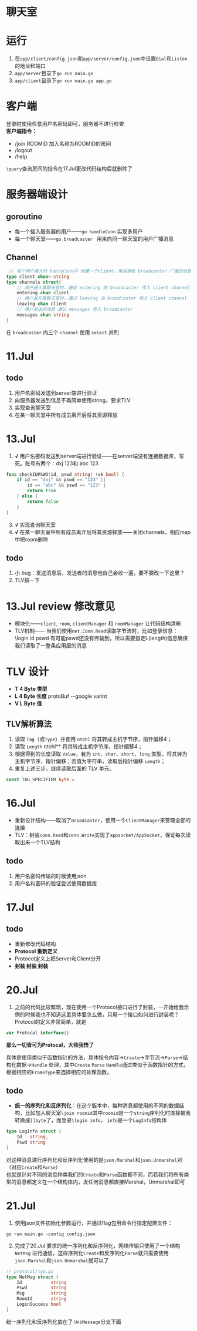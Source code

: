 # 聊天室
# 运行
1. 在`app/client/config.json`和`app/server/config.json`中设置`Dial`和`Listen`的地址和端口
2. `app/server`目录下`go run main.go`
3. `app/client`目录下`go run main.go app.go`
# 客户端
登录时使用任意用户名密码即可，服务器不进行检查  
**客户端指令：**
* /join ROOMID 加入名称为ROOMID的房间
* /logout
* /help 

`\query`查询房间的指令在17.Jul更改代码结构后就删除了


# 服务器端设计

## goroutine
* 每一个接入服务器的用户——`go handleConn`  实现多用户
* 每一个聊天室——`go broadcaster ` 用来向同一聊天室的用户广播消息

## Channel
```go
 // 每个用户接入时 hanleConn中 创建一个client，用来接收 broadcaster 广播的消息
type client chan<-string 
type channels struct{
    // 用户进入某聊天室时，通过 entering 向 broadcaster 传入 client channel
    entering chan client
    // 用户离开某聊天室时，通过 leaving 向 broadcaster 传入 client channel
    leaving chan client
    // 用户发送的消息 通过 messages 传入 broadcaster
	messages chan string
}
```
在 `broadcaster` 内三个 `channel` 使用 `select` 并列

# 11.Jul
## todo
1. 用户名密码发送到server端进行验证
2. 向服务器发送到信息不再简单使用string，要求TLV
3. 实现查询聊天室
4. 在某一聊天室中所有成员离开后将其资源释放

# 13.Jul
1. **√** 用户名密码发送到server端进行验证——在server端没有连接数据库，写死。账号有两个：dxj 123和 abc 123
```go
func checkIDPSWD(id, pswd string) (ok bool) {
	if id == "dxj" && pswd == "123" || 
		id == "abc" && pswd == "123" {
		return true
	} else {
		return false
	}
}
```
3. **√** 实现查询聊天室
4. **√** 在某一聊天室中所有成员离开后将其资源释放——关闭channels，相应map中把room删除

## todo 
1. 小 bug：发送消息后，发送者的消息他自己会收一遍，要不要改一下这里？
2. TLV搞一下

# 13.Jul review 修改意见
* 模块化——`client`, `room`, `clientManager` 和 `roomManager` 让代码结构清晰
* TLV机制—— 当我们使用`net.Conn.Read`读取字节流时，比如登录信息：\\login id pswd 有可能pswd还没有传输到，所以需要指定L(length)信息确保我们读取了一整条应用层的消息

# TLV 设计
* **T 4 Byte 类型**
* **L 4 Byte 长度**  protoBuf  --google varint
* **V L Byte 值**
## TLV解析算法
1. 读取 `Tag`（或`Type`）并使用 `ntohl` 将其转成主机字节序，指针偏移4；
2. 读取 `Length` ntohl** 将其转成主机字节序，指针偏移4；
3. 根据得到的长度读取 `Value`，若为 `int`、`char`、`short`、`long` 类型，将其转为主机字节序，指针偏移；若值为字符串，读取后指针偏移 `Length`；
4. 重复上述三步，继续读取后面的 TLV 单元。
```go
const TAG_SPECIFIER byte = 
```

# 16.Jul
* 重新设计结构——取消了`Broadcaster`，使用一个`ClientManager`来管理全部的连接
* TLV：封装`conn.Read`和`conn.Write`实现了`appsocket/AppSocket`，保证每次读取出来一个TLV结构
## todo
1. 用户名密码传输的时候使用json
2. 用户名和密码的验证尝试使用数据库

# 17.Jul
## todo
* 重新修改代码结构
* **Protocol 重新定义**
* Protocol定义上把Server和Client分开
* **封装 封装 封装**

# 20.Jul

1. 之前的代码比较繁琐，现在使用一个Protocol接口进行了封装，一开始给我示例的时候我也不知道这里具体要怎么做，只用一个接口如何进行封装呢？ Protocol的定义非常简单，就是  
```go
var Protocal interface{}
```  
**那么一切皆可为Protocal，大师我悟了**

具体是使用类似于函数指针的方法，具体指令内容->`Create`->字节流->`Parse`->结构化数据->`Handle` 处理，其中`Create` `Parse` `Handle`通过类似于函数指针的方式，根据相应的`FrameType`来选择相应的处理函数。

## todo
* **统一的序列化和反序列化**：在这个版本中，每种消息都使用的不同的数据结构，比如加入聊天室`\join roomid`其中`roomid`是一个`string`序列化时直接被我转换成`[]byte`了，而登录`\login info`， `info`是一个`LogInfo`结构体
```go
type LogInfo struct {
	Id   string,
	Pswd string
}
```
对这种消息进行序列化和反序列化使用的是`json.Marshal`和`json.Unmarshal`对（对应`Create`和`Parse`）  
也就是针对不同的消息种类我们的`Create`和`Parse`函数都不同，而若我们将所有类型的消息都定义在一个结构体内，发任何消息都直接Marshal，Unmarshal即可

# 21.Jul
1. 使用json文件初始化参数运行，并通过flag包用命令行指定配置文件：
```
go run main.go -config config.json
```
2. 完成了20.Jul 要求的统一序列化和反序列化，网络传输只使用了一个结构 `NetMsg` 进行通信，这样序列化`Create`和反序列化`Parse`就只需要使用`json.Marshal`和`json.Unmarshal`就可以了
```go
// protocol/typ.go
type NetMsg struct {
	Id           string
	Pswd         string
	Msg          string
	RoomId       string
	LoginSuccess bool
}
```
统一序列化和反序列化放在了 `UniMessage`分支下面